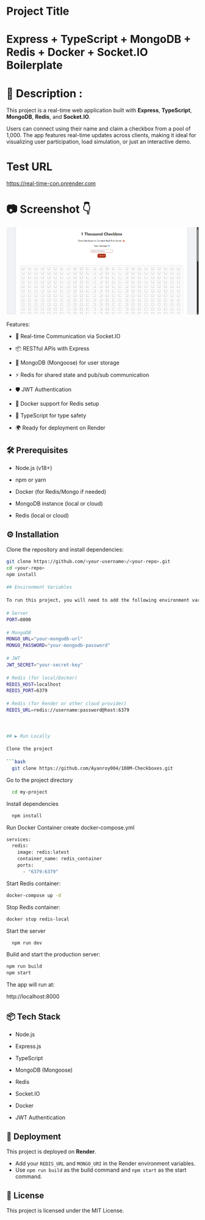 # Project Title

# Express + TypeScript + MongoDB + Redis + Docker + Socket.IO Boilerplate

# 📌 Description :

This project is a real-time web application built with **Express**, **TypeScript**, **MongoDB**, **Redis**, and **Socket.IO**.

Users can connect using their name and claim a checkbox from a pool of 1,000. The app features real-time updates across clients, making it ideal for visualizing user participation, load simulation, or just an interactive demo.

# Test URL
https://real-time-con.onrender.com

# 📷 Screenshot 👇
![Screenshot](./public/Screenshot.png)

Features:

- 🔌 Real-time Communication via Socket.IO

- 📦 RESTful APIs with Express

- 🧠 MongoDB (Mongoose) for user storage

- ⚡ Redis for shared state and pub/sub communication

- 🛡️ JWT Authentication

- 🐳 Docker support for Redis setup

- 🧾 TypeScript for type safety

- 🌍 Ready for deployment on Render

## 🛠️ Prerequisites

- Node.js (v18+)

- npm or yarn

- Docker (for Redis/Mongo if needed)

- MongoDB instance (local or cloud)

- Redis (local or cloud)

## ⚙️ Installation

Clone the repository and install dependencies:

````bash
git clone https://github.com/<your-username>/<your-repo>.git
cd <your-repo>
npm install

## Environment Variables

To run this project, you will need to add the following environment variables to your .env file

# Server
PORT=8000

# MongoDB
MONGO_URL="your-mongodb-url"
MONGO_PASSWORD="your-mongodb-password"

# JWT
JWT_SECRET="your-secret-key"

# Redis (for local/Docker)
REDIS_HOST=localhost
REDIS_PORT=6379

# Redis (for Render or other cloud provider)
REDIS_URL=redis://username:password@host:6379



## ▶️ Run Locally

Clone the project

```bash
  git clone https://github.com/Ayanroy004/100M-Checkboxes.git
````

Go to the project directory

```bash
  cd my-project
```

Install dependencies

```bash
  npm install
```

Run Docker Container create docker-compose.yml

```bash
services:
  redis:
    image: redis:latest
    container_name: redis_container
    ports:
      - "6379:6379"

```

Start Redis container:

```bash
docker-compose up -d
```

Stop Redis container:

```bash
docker stop redis-local
```

Start the server

```bash
  npm run dev
```

Build and start the production server:

```bash
npm run build
npm start
```

The app will run at:

http://localhost:8000

## 📦 Tech Stack

- Node.js

- Express.js

- TypeScript

- MongoDB (Mongoose)

- Redis

- Socket.IO

- Docker

- JWT Authentication

## 🚀 Deployment

This project is deployed on **Render**.

- Add your `REDIS_URL` and `MONGO_URI` in the Render environment variables.
- Use `npm run build` as the build command and `npm start` as the start command.

## 📜 License

This project is licensed under the MIT License.

